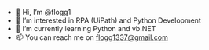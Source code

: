 - 👋 Hi, I’m @flogg1
- 👀 I’m interested in RPA (UiPath) and Python Development
- 🌱 I’m currently learning Python and vb.NET
- 📫 You can reach me on flogg1337@gmail.com

<!---
flogg1/flogg1 is a ✨ special ✨ repository because its `README.md` (this file) appears on your GitHub profile.
You can click the Preview link to take a look at your changes.
--->
